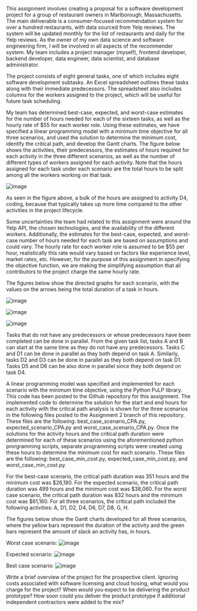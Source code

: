 This assignment involves creating a proposal for a software development project for a group of restaurant owners in Marlborough, Massachusetts. The main deliverable is a consumer-focused recommendation system for over a hundred restaurants, with data sourced from Yelp reviews. The system will be updated monthly for the list of restaurants and daily for the Yelp reviews.
As the owner of my own data science and software engineering firm, I will be involved in all aspects of the recommender system. My team includes a project manager (myself), frontend developer, backend developer, data engineer, data scientist, and database administrator.

The project consists of eight general tasks, one of which includes eight software development subtasks. An Excel spreadsheet outlines these tasks along with their immediate predecessors. The spreadsheet also includes columns for the workers assigned to the project, which will be useful for future task scheduling. 

My team has determined best-case, expected, and worst-case estimates for the number of hours needed for each of the sixteen tasks, as well as the hourly rate of $55 for each worker role. Using these estimates, we have specified a linear programming model with a minimum time objective for all three scenarios, and used the solution to determine the minimum cost, identify the critical path, and develop the Gantt charts. 
The figure below shows the activities, their predecessors, the estimates of hours required for each activity in the three different scenarios, as well as the number of different types of workers assigned for each activity. Note that the hours assigned for each task under each scenario are the total hours to be split among all the workers working on that task.

![image](https://github.com/nsharma12345/msds460/assets/166173519/dffc7f81-d217-41e5-b70f-d6f2e9689d18)

As seen in the figure above, a bulk of the hours are assigned to activity D4, coding, because that typically takes up more time compared to the other activities in the project lifecycle. 

Some uncertainties the team had related to this assignment were around the Yelp API, the chosen technologies, and the availability of the different workers. Additionally, the estimates for the best-case, expected, and worst-case number of hours needed for each task are based on assumptions and could vary. The hourly rate for each worker role is assumed to be $55 per hour, realistically this rate would vary based on factors like experience level, market rates, etc. However, for the purpose of this assignment in specifying the objective function, we are making the simplifying assumption that all contributors to the project charge the same hourly rate.

The figures below show the directed graphs for each scenario, with the values on the arrows being the total duration of a task in hours. 

![image](https://github.com/nsharma12345/msds460/assets/166173519/0ceed7c3-ad5a-446d-9b50-ab2319578c70)

![image](https://github.com/nsharma12345/msds460/assets/166173519/477fe49c-86b3-4d6a-ab86-22a6776f993a)

![image](https://github.com/nsharma12345/msds460/assets/166173519/56276406-9f75-48f7-a499-9334e5c8df45)

 
Tasks that do not have any predecessors or whose predecessors have been completed can be done in parallel. From the given task list, tasks A and B can start at the same time as they do not have any predecessors. Tasks C and D1 can be done in parallel as they both depend on task A. Similarly, tasks D2 and D3 can be done in parallel as they both depend on task D1. Tasks D5 and D6 can be also done in parallel since they both depend on task D4. 

A linear programming model was specified and implemented for each scenario with the minimum time objective, using the Python PuLP library. This code has been posted to the Github repository for this assignment. The implemented code to determine the solution for the start and end hours for each activity with the critical path analysis is shown for the three scenarios in the following files posted to the Assignment 2 branch of this repository. These files are the following: best_case_scenario_CPA.py, expected_scenario_CPA.py and worst_case_scenario_CPA.py. Once the solutions for the activity hours and the critical path duration were determined for each of these scenarios using the aforementioned python prorgramming scripts, separate programming scripts were created using these hours to determine the minimum cost for each scenario. These files are the following: best_case_min_cost.py, expected_case_min_cost.py, and worst_case_min_cost.py. 

For the best-case scenario, the critical path duration was 351 hours and the minimum cost was $26,180. For the expected scenario, the critical path duration was 499 hours and the minimum cost was $38,060. For the worst case scenario, the critical path duration was 832 hours and the minimum cost was $61,160. For all three scenarios, the critical path included the following activities: A, D1, D2, D4, D6, D7, D8, G, H. 

The figures below show the Gantt charts developed for all three scenarios, where the yellow bars represent the duration of the activity and the green bars represent the amount of slack an activity has, in hours. 

Worst case scenario: 
![image](https://github.com/nsharma12345/msds460/assets/166173519/338bfbc0-08e1-4e86-9164-cd5defc9f1a4)

Expected scenario:
![image](https://github.com/nsharma12345/msds460/assets/166173519/c73b9e00-9d57-4458-bb90-a55baf1e5a83)

Best case scenario:
![image](https://github.com/nsharma12345/msds460/assets/166173519/5ee7d1ed-6dd2-4ef8-818c-ce7ac9136e21)

Write a brief overview of the project for the prospective client. Ignoring costs associated with software licensing and cloud hosing, what would you charge for the project? When would you expect to be delivering the product prototype? How soon could you deliver the product prototype if additional independent contractors were added to the mix?








